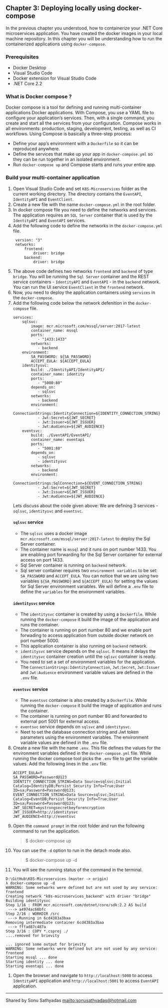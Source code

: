 ## Chapter 3: Deploying locally using docker-compose

In the previous chapter you understood, how to containerize your .NET Core microservices application. You have created the docker images in your local machine repository. In this chapter you will be understanding how to run the containerized applications using `docker-compose`.

### Prerequisites
* Docker Desktop
* Visual Studio Code
* Docker extension for Visual Studio Code
* .NET Core 2.2

### What is Docker compose ?
Docker compose is a tool for defining and running multi-container applications Docker applications. With Compose, you use a YAML file to configure your application’s services. Then, with a single command, you create and start all the services from your configuration. Compose works in all environments: production, staging, development, testing, as well as CI workflows.
Using Compose is basically a three-step process:
* Define your app’s environment with a `Dockerfile` so it can be reproduced anywhere.
* Define the services that make up your app in `docker-compose.yml` so they can be run together in an isolated environment.
* Run `docker-compose up` and Compose starts and runs your entire app.

### Build your multi-container application
1. Open Visual Studio Code and set `K8S-Microservices` folder as the current working directory. The directory contains the `EventAPI`, `IdentityAPI` and `EventClient`.
2. Create a new file with the name `docker-compose.yml` in the root folder.
3. In docker compose file you need to define the networks and services. The application requires an `SQL Server` container that is used by the `IdentityAPI` and `EventAPI` services. 
4. Add the following code to define the networks in the `docker-compose.yml` file.
   ```
    version: "3"
    networks: 
        frontend:
            driver: bridge
        backend:
            driver: bridge
    ```
5. The above code defines two networks `frontend` and `backend` of type `bridge`. You will be running the `Sql Server` container and the REST service containers - `IdentityAPI` and `EventAPI` - in the `backend` network. You can run the UI service `EventClient` in the `frontend` network.
6. Now, you need to deploy the application containers using `services` in the `docker-compose`.
7. Add the following code below the network defenition in the `docker-compose` file.
    ```
    services: 
        sqlsvc:
            image: mcr.microsoft.com/mssql/server:2017-latest
            container_name: mssql
            ports: 
               - "1433:1433"
            networks: 
               - backend
        environment: 
            SA_PASSWORD: ${SA_PASSWORD}
            ACCEPT_EULA: ${ACCEPT_EULA}
        identitysvc:
            build: ./IdentityAPI/IdentityAPI/
            container_name: identity
            ports: 
               - "5000:80"    
            depends_on: 
               - sqlsvc
            networks: 
               - backend
            environment:
               - ConnectionStrings:IdentityConnection=${IDENTITY_CONNECTION_STRING}
               - Jwt:Secret=${JWT_SECRET}
               - Jwt:Issuer=${JWT_ISSUER}
               - Jwt:Audience=${JWT_AUDIENCE}
        eventsvc:
            build: ./EventAPI/EventAPI/
            container_name: eventapi
            ports: 
               - "5001:80"    
            depends_on: 
               - sqlsvc
               - identitysvc
            networks: 
               - backend
            environment:
               - ConnectionStrings:SqlConnection=${EVENT_CONNECTION_STRING}
               - Jwt:Secret=${JWT_SECRET}
               - Jwt:Issuer=${JWT_ISSUER}
               - Jwt:Audience=${JWT_AUDIENCE}
    ```
   Lets discuss  about the code given above:
   We are defining 3 services - `sqlsvc`, `identitysvc` and `eventsvc`. 
   #### `sqlsvc` service
   * The `sqlsvc` uses a docker image `mcr.microsoft.com/mssql/server:2017-latest` to deploy the Sql Server container. 
   * The container name is `mssql` and it runs on port number 1433. You are enabling port forwarding for the Sql Server container for external access on port 1433. 
   * Sql Server container is running on `backend` network.
   * Sql server container requires two `environment variables`  to be set: `SA_PASSWORD` and `ACCEPT_EULA`. You can notice that we are using two variables `${SA_PASSWORD}` and `${ACCEPT_EULA}` for setting the values for Sql Server environment variables. We will define a `.env` file to define the `variables` for the environment variables.
   #### `identitysvc` service
   * The `identitysvc` container is created by using a `Dockerfile`. While running the `docker-compose` it build the image of the application and runs the container.
   * The container is running on port number 80 and we enable port forwading to access application from outside docker network on port number 5000.
   * This application container is also running on `backend` network.
   * `identitysvc` service depends on the `sqlsvc`. It means it delays the `identitysvc` container creation untill the `sqlsvc` container is ready.
   * You need to set a set of environment variables for the application. The `ConnectionStrings:IdentityConnection`, `Jwt:Secret`, `Jwt:Issuer` and `Jwt:Audience` environment variable values are defined in the `.env` file. 
   #### `eventsvc` service
   * The `eventsvc` container is also created by a `Dockerfile`. While running the `docker-compose` it build the image of application and runs the container.
   * The container is running on port number 80 and forwarded to external port 5001 for external access.
   * `eventsvc` service depends on `sqlsvc` and `identitysvc`.
   * Neet to set the database connection string and Jwt token parameters using the environment variables. The environment variable values are defined in the `.env` file.
8. Create a new file with the name `.env`. This file defines the values for the environment variables defined in the `docker-compose.yml` file. While running the docker compose tool picks the `.env` file to get the variable values. Add the following lines in the `.env` file.
    ```
    ACCEPT_EULA=Y
    SA_PASSWORD=Password@123
    IDENTITY_CONNECTION_STRING=Data Source=sqlsvc;Initial Catalog=IdentityDB;Persist Security Info=True;User ID=sa;Password=Password@123;
    EVENT_CONNECTION_STRING=Data Source=sqlsvc;Initial Catalog=EventDB;Persist Security Info=True;User ID=sa;Password=Password@123;
    JWT_SECRET=mystrongsecretkeyforencryption
    JWT_ISSUER=http://identitysvc
    JWT_AUDIENCE=http://eventsvc
    ```
9.  Open the `command prompt` in the root folder and run the following command to run the application.
    > $ docker-compose up
10. You can use the `-d` option to run in the detach mode also.
    > $ docker-compose up -d
11.  You will see the running status of the command in the terminal. 
```
D:\GitHub\K8S-Microservices (master -> origin)
λ docker-compose up -d
WARNING: Some networks were defined but are not used by any service: frontend
Creating network "k8s-microservices_backend" with driver "bridge"
Building identitysvc
Step 1/16 : FROM mcr.microsoft.com/dotnet/core/sdk:2.2 AS build
 ---> a4974ac66bfc
Step 2/16 : WORKDIR /src
 ---> Running in 6cd4383a3baa
Removing intermediate container 6cd4383a3baa
 ---> fffad87c487a
Step 3/16 : COPY *.csproj ./
....removed for brievity 
```
```
... ignored some output for brievity
WARNING: Some networks were defined but are not used by any service: frontend
Starting mssql ... done
Starting identity ... done
Starting eventapi ... done
```
1.  Open the browser and navigate to `http://localhost:5000` to access `IdentityAPI` application and `http://localhost:5001` to access `EventAPI` application.
----
Shared by Sonu Sathyadas
[mailto:sonusathyadas@hotmail.com](mailto:sonusathyadas@gmail.com)